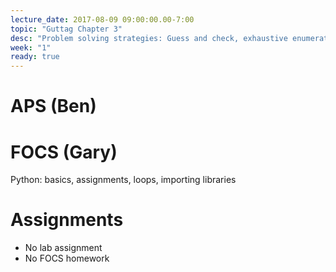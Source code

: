```yaml
---
lecture_date: 2017-08-09 09:00:00.00-7:00
topic: "Guttag Chapter 3"
desc: "Problem solving strategies: Guess and check, exhaustive enumeration, bisection search"
week: "1"
ready: true
---
```


# APS (Ben)

# FOCS (Gary)

Python: basics, assignments, loops, importing libraries


# Assignments

* No lab assignment
* No FOCS homework


